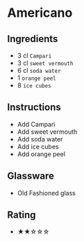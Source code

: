 # Americano

## Ingredients
- 3 cl `Campari`
- 3 cl `sweet vermouth`
- 6 cl `soda water`
- 1 `orange peel`
- 8 `ice cubes`

## Instructions
- Add Campari
- Add sweet vermouth
- Add soda water
- Add ice cubes
- Add orange peel

## Glassware
- Old Fashioned glass

## Rating
- ★★☆☆☆